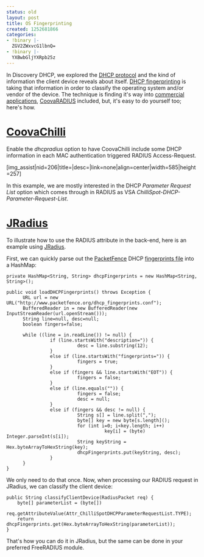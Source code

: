 ```yaml
---
status: old
layout: post
title: OS Fingerprinting
created: 1252681866
categories:
- !binary |-
  ZGV2ZWxvcG1lbnQ=
- !binary |-
  YXBwbGljYXRpb25z
---
```

In Discovery DHCP, we explored the [DHCP protocol](http://www.faqs.org/rfcs/rfc2131.html) and the kind of information the client device reveals about itself. [DHCP fingerprinting](http://myweb.cableone.net/xnih/download/bh-japan-laporte-kollmann-v8.ppt) is taking that information in order to classify the operating system and/or vendor of the device. The technique is finding it's way into [commercial applications](http://meraki.com/blog/2009/09/10/os-fingerprinting/), [CoovaRADIUS](http://www.coova.com/CoovaRADIUS) included, but, it's easy to do yourself too; here's how.

[CoovaChilli](/CoovaChilli)
===========================

Enable the *dhcpradius* option to have CoovaChilli include some DHCP information in each MAC authentication triggered RADIUS Access-Request.

[img_assist|nid=206|title=|desc=|link=none|align=center|width=585|height=257]

In this example, we are mostly interested in the DHCP *Parameter Request List* option which comes through in RADIUS as VSA *ChilliSpot-DHCP-Parameter-Request-List*.

[JRadius](/JRadius)
===================

To illustrate how to use the RADIUS attribute in the back-end, here is an example using [JRadius](/JRadius).

First, we can quickly parse out the [PacketFence](http://www.packetfence.org/en/tour/advanced_features.html) DHCP [fingerprints file](http://www.packetfence.org/dhcp_fingerprints.conf) into a HashMap:

    private HashMap<String, String> dhcpFingerprints = new HashMap<String, String>();

    public void loadDHCPFingerprints() throws Exception {
          URL url = new URL("http://www.packetfence.org/dhcp_fingerprints.conf");
          BufferedReader in = new BufferedReader(new InputStreamReader(url.openStream()));
          String line=null, desc=null;
          boolean fingers=false;

          while ((line = in.readLine()) != null) {
                    if (line.startsWith("description=")) {
                              desc = line.substring(12);
                    }
                    else if (line.startsWith("fingerprints=")) {
                              fingers = true;
                    }
                    else if (fingers && line.startsWith("EOT")) {
                              fingers = false;
                    }
                    else if (line.equals("")) {
                              fingers = false;
                              desc = null;
                    }
                    else if (fingers && desc != null) {
                              String s[] = line.split(",");
                              byte[] key = new byte[s.length]();
                              for (int i=0; i<key.length; i++)
                                        key[i] = (byte) Integer.parseInt(s[i]);
                              String keyString = Hex.byteArrayToHexString(key);
                              dhcpFingerprints.put(keyString, desc);
                    }
          }
    }

We only need to do that once. Now, when processing our RADIUS request in JRadius, we can classify the client device:

    public String classifyClientDevice(RadiusPacket req) {
        byte[] parameterList = (byte[])
                  req.getAttributeValue(Attr_ChilliSpotDHCPParameterRequestList.TYPE);
        return dhcpFingerprints.get(Hex.byteArrayToHexString(parameterList));
    }

That's how you can do it in JRadius, but the same can be done in your preferred FreeRADIUS module.
